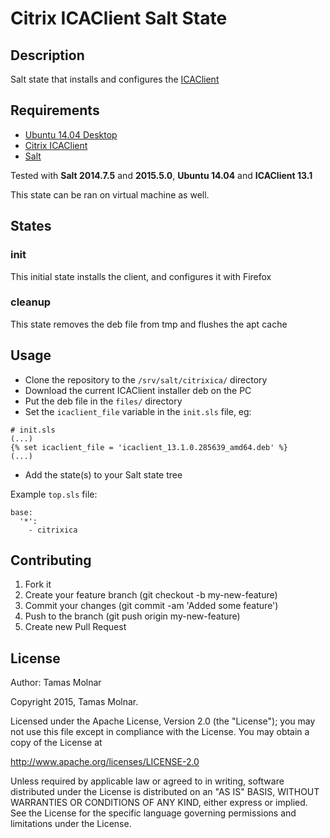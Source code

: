 # Citrix ICAClient Salt State

## Description

Salt state that installs and configures the [ICAClient](https://www.citrix.com/downloads/citrix-receiver/linux/receiver-for-linux-131.html)

## Requirements

* [Ubuntu 14.04 Desktop](http://ubuntu.com)
* [Citrix ICAClient](https://www.citrix.com/downloads/citrix-receiver/linux/receiver-for-linux-131.html)
* [Salt](http://saltstack.com)

Tested with **Salt 2014.7.5** and **2015.5.0**, **Ubuntu 14.04** and **ICAClient 13.1**

This state can be ran on virtual machine as well.

## States

### init

This initial state installs the client, and configures it with Firefox

### cleanup

This state removes the deb file from tmp and flushes the apt cache

## Usage

* Clone the repository to the `/srv/salt/citrixica/` directory
* Download the current ICAClient installer deb on the PC
* Put the deb file in the `files/` directory
* Set the `icaclient_file` variable in the `init.sls` file, eg:
```
# init.sls
(...)
{% set icaclient_file = 'icaclient_13.1.0.285639_amd64.deb' %}
(...)
```
* Add the state(s) to your Salt state tree

Example `top.sls` file:
```
base:
  '*':
    - citrixica
```

## Contributing

1. Fork it
2. Create your feature branch (git checkout -b my-new-feature)
3. Commit your changes (git commit -am 'Added some feature')
4. Push to the branch (git push origin my-new-feature)
5. Create new Pull Request

## License

Author: Tamas Molnar

Copyright 2015, Tamas Molnar.

Licensed under the Apache License, Version 2.0 (the "License");
you may not use this file except in compliance with the License.
You may obtain a copy of the License at

http://www.apache.org/licenses/LICENSE-2.0

Unless required by applicable law or agreed to in writing, software
distributed under the License is distributed on an "AS IS" BASIS,
WITHOUT WARRANTIES OR CONDITIONS OF ANY KIND, either express or implied.
See the License for the specific language governing permissions and
limitations under the License.
